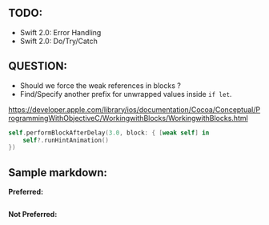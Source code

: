 ## TODO:

* Swift 2.0: Error Handling
* Swift 2.0: Do/Try/Catch

## QUESTION:

* Should we force the weak references in blocks ?
* Find/Specify another prefix for unwrapped values inside `if let`.

https://developer.apple.com/library/ios/documentation/Cocoa/Conceptual/ProgrammingWithObjectiveC/WorkingwithBlocks/WorkingwithBlocks.html

```swift
self.performBlockAfterDelay(3.0, block: { [weak self] in 
	self?.runHintAnimation()
})
```

## Sample markdown:

**Preferred:**
```swift
```

**Not Preferred:**
```swift
```

